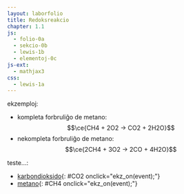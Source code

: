 ```yaml
---
layout: laborfolio
title: Redoksreakcio
chapter: 1.1
js:
  - folio-0a
  - sekcio-0b 
  - lewis-1b
  - elementoj-0c
js-ext:
  - mathjax3
css:
  - lewis-1a  
---
```


ekzemploj:  
  - kompleta forbruliĝo de metano: $$\ce{CH4 + 2O2 -> CO2 + 2H2O}$$
  - nekompleta forbruliĝo de metano: $$\ce{2CH4 + 3O2 -> 2CO + 4H2O}$$

teste...:
- [karbondioksido](#){: #CO2 onclick="ekz_on(event);"}
- [metano](#){: #CH4 onclick="ekz_on(event);"}



<script>

const grupoj = {
  OH: { a: "OH", l: { o: "3)-h" }, on: "-2 +1" },
  CH3: { a: "CH3", l: { c: "x)-h1 7)>h2 5)<h3" }, on: "-3 +1 +1 +1" }, // angulo al samebena H: pmo = 109°(-45°)
  _CH3: { a: "CH3", l: { c: "pmo)-h1 5)<h2 7)>h3" }, on: "-2 +1 +1 +1" }, // angulo al samebena H: pmo = 109°(-45°)
  CH3_: { a: "CH3", l: { c: "omp)-h1 7)>h2 5)<h3" }, on: "-2 +1 +1 +1" } // angulo al samebena H: omp = (45°)-109°
}

// kalkuli oksidnombrojn vd. https://www.periodni.com/de/oxidationszahlen_rechner.php

const molekuloj = { // kiel ni difinu prezenton de ligoj kiel paroj? plej bone iel malloke por povi ŝalti la prezenton de la tuta formulo facile 
  H2:  { a: "H2", l: { h1: "3-h2" }, on: "0 0" }, // l: angulo, ligtipo, celatomo
  O2:  { a: "O2", l: { o1: "3=o2" }, e: { o1: "7:y:", o2: "1:5:" }, on: "0 0" }, // e-paroj de unua O: ĉe horloĝ-ciferoj 7 kaj 11 (y), de dua O: ĉe ciferoj 1 kaj 5
  N2:  { a: "N2", l: { n1: "3#n2" }, e: { n1: "9:", n2: "3:" }, on: "0 0" },
  H2O: { a: "OH2", l: { o: "dme-h1 mA-h2" }, e: { o: "Z:ma:" }, on: "-2 +1 +1" }, // anguloj de H: dme = 180°-51,5° A = +105°, anguloj de e-paroj: mZ = -42° a = +85°
  CO2: { a: "CO2", l: { c: "3=o2 9=o1" }, e: { o1: "7:y:", o2: "1:5:" }, on: "+4 -2 -2" },
  CO: { a: "CO", l: { c: "3#o" }, e: { c: "9:", o: "3:" }, on: "+2 -2" },
  CH4: { a: "CH4", l: { c: "0-h1 3-h2 6-h3 9-h4"}, on: "-4 +1 +1 +1 +1" }, // l: pli mallonge eble: "-% h1 h2 h3 h4"
}

/*
const ekvacioj = {
  metanbrulo: [CH4,'+',2*O2,'->',CO2,'+',2*H2O],
  metankreo: [CO2,'+',4*H2,'->',CH4,'+',2*H2O]
}
*/

function ekz_on(event) {
    event.preventDefault();
    frm = event.target.id;
    desegno(frm);
}

function desegno(frm) {
    // malplenigu
    const svg = ĝi("#redoks_enhavo");
    svg.textContent = "";
    const lewis = new Lewis(svg);
    const elementoj = Elemento.listo();

    // desegnu formulon kiel Lewis-strukturon
    const mlk = molekuloj[frm];
    lewis.grupoj = Object.keys(grupoj);
    const mol_g = lewis.molekulo(mlk,{
      // kalkulu kaj montru oksidnombrojn
      oksidnombro: true,
      // kalkulu kaj montru arkojn de elektron-atributo (por oksidnombroj)
      on_arkoj: true,
      // funkcio, kiu redonas la elektronegativecon de elemento
      eneg: (smb) => elementoj[smb].eneg 
    });
    if (frm == 'DMS') atributoj(mol_g,{ transform: "translate(0 -10)"});
}

lanĉe (() => {
    const lgrp = new Lewis(ĝi("#redokso"));

    // difinu atomgrupojn uzeblajn en molekuloj kiel tuto
    for ([id,grp] of Object.entries(grupoj)) {
      lgrp.grupo(id,grp);
    }

    desegno("H2O")
})

</script>

<svg id="redokso"
    version="1.1" 
    xmlns="http://www.w3.org/2000/svg" 
    xmlns:xlink="http://www.w3.org/1999/xlink" width="600" viewBox="-35 -30 150 60">
 <style type="text/css">
    <![CDATA[
      path.mkojno {
        stroke: none;
        fill: url(#strie);
      }

      .elemento text.shargo, .jonkrampo text {
        fill: SeaGreen;
        font-weight: bold;
      }

      text.o-nro {
          font-size: 3.5px;
          font-weight: bold;
      }

    ]]>
  </style>
  <defs>
    <pattern id="strie" viewBox="0,0,4,1" height="20%" width="20%">
      <rect width="2" height="1" fill="black" stroke="black" stroke-width="0.6"/>
    </pattern>
  </defs>
  <g id="redoks_enhavo"></g>
</svg>
